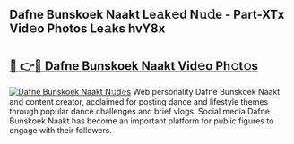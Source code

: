 ## Dafne Bunskoek Naakt Le𝚊k𝚎d N𝚞𝚍e - Part-XTx Vid𝚎o Photos Le𝚊ks hvY8x

# <h2><a href="http://fb83w5v.evod.top/?m=Dafne+Bunskoek+Naakt">🔗 👉🔴 Dafne Bunskoek Naakt Vid𝚎o Ph𝚘t𝚘s</a></h2>

[![Dafne Bunskoek Naakt N𝚞d𝚎s](https://i.imgur.com/8V9OHl7.gif)](http://fb83w5v.evod.top/?m=Dafne+Bunskoek+Naakt)
Web personality Dafne Bunskoek Naakt and content creator, acclaimed for posting dance and lifestyle themes through popular dance challenges and brief vlogs. Social media Dafne Bunskoek Naakt has become an important platform for public figures to engage with their followers. 

